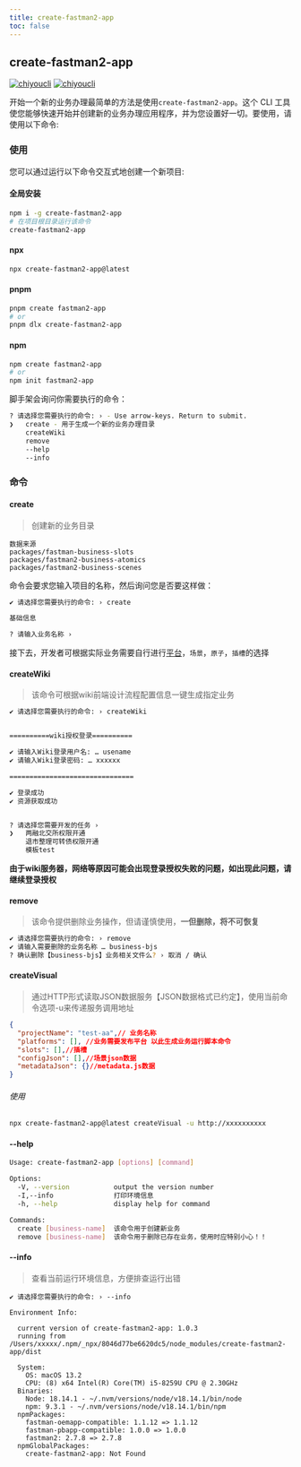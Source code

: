 ```yaml
---
title: create-fastman2-app
toc: false
---
```


## create-fastman2-app

[![chiyoucli](https://img.shields.io/npm/v/create-fastman2-app?color=%231890ff)](https://www.npmjs.com/package/create-fastman2-app) [![chiyoucli](https://img.shields.io/npm/dy/create-fastman2-app)](https://www.npmjs.com/package/create-fastman2-app)

开始一个新的业务办理最简单的方法是使用`create-fastman2-app`。这个 CLI 工具使您能够快速开始并创建新的业务办理应用程序，并为您设置好一切。要使用，请使用以下命令:

### 使用

您可以通过运行以下命令交互式地创建一个新项目:

#### 全局安装
```bash
npm i -g create-fastman2-app
# 在项目根目录运行该命令
create-fastman2-app
```
#### npx
```bash
npx create-fastman2-app@latest
```

#### pnpm

```bash
pnpm create fastman2-app
# or
pnpm dlx create-fastman2-app
```

#### npm

```bash
npm create fastman2-app
# or
npm init fastman2-app
```

脚手架会询问你需要执行的命令：

```bash
? 请选择您需要执行的命令: › - Use arrow-keys. Return to submit.
❯   create - 用于生成一个新的业务办理目录
	createWiki
    remove
    --help
    --info
```

### 命令

#### create
> 创建新的业务目录
```
数据来源
packages/fastman-business-slots
packages/fastman2-business-atomics
packages/fastman2-business-scenes
```

命令会要求您输入项目的名称，然后询问您是否要这样做：

```bash
✔ 请选择您需要执行的命令: › create

基础信息

? 请输入业务名称 › 
```

接下去，开发者可根据实际业务需要自行进行<u>平台</u>，`场景`，`原子`，`插槽`的选择

#### createWiki
> 该命令可根据wiki前端设计流程配置信息一键生成指定业务

```bash
✔ 请选择您需要执行的命令: › createWiki


==========wiki授权登录==========

✔ 请输入Wiki登录用户名: … usename
✔ 请输入Wiki登录密码: … xxxxxx

===============================

✔ 登录成功
✔ 资源获取成功


? 请选择您需要开发的任务 › 
❯   两融北交所权限开通
    退市整理可转债权限开通
    模板test
```

**由于wiki服务器，网络等原因可能会出现登录授权失败的问题，如出现此问题，请继续登录授权**

#### remove
>该命令提供删除业务操作，但请谨慎使用，**一但删除，将不可恢复**

```bash
✔ 请选择您需要执行的命令: › remove
✔ 请输入需要删除的业务名称 … business-bjs
? 确认删除【business-bjs】业务相关文件么? › 取消 / 确认
```

#### createVisual
>通过HTTP形式读取JSON数据服务【JSON数据格式已约定】，使用当前命令选项-u来传递服务调用地址

```json
{
  "projectName": "test-aa",// 业务名称
  "platforms": [], //业务需要发布平台 以此生成业务运行脚本命令
  "slots": [],//插槽
  "configJson": [],//场景json数据
  "metadataJson": {}//metadata.js数据
}
```
###### 使用
```bash
npx create-fastman2-app@latest createVisual -u http://xxxxxxxxxx
```

#### --help

```bash
Usage: create-fastman2-app [options] [command]

Options:
  -V, --version           output the version number
  -I,--info               打印环境信息
  -h, --help              display help for command

Commands:
  create [business-name]  该命令用于创建新业务
  remove [business-name]  该命令用于删除已存在业务，使用时应特别小心！！
```

#### --info
> 查看当前运行环境信息，方便排查运行出错

```
✔ 请选择您需要执行的命令: › --info

Environment Info:

  current version of create-fastman2-app: 1.0.3
  running from /Users/xxxxx/.npm/_npx/8046d77be6620dc5/node_modules/create-fastman2-app/dist

  System:
    OS: macOS 13.2
    CPU: (8) x64 Intel(R) Core(TM) i5-8259U CPU @ 2.30GHz
  Binaries:
    Node: 18.14.1 - ~/.nvm/versions/node/v18.14.1/bin/node
    npm: 9.3.1 - ~/.nvm/versions/node/v18.14.1/bin/npm
  npmPackages:
    fastman-oemapp-compatible: 1.1.12 => 1.1.12 
    fastman-pbapp-compatible: 1.0.0 => 1.0.0 
    fastman2: 2.7.8 => 2.7.8 
  npmGlobalPackages:
    create-fastman2-app: Not Found
```
